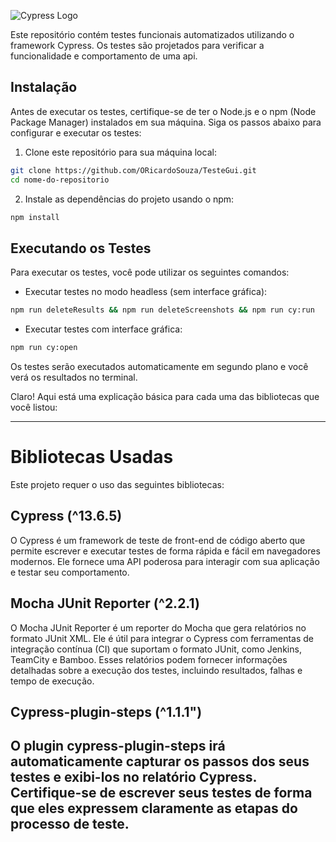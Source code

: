 ![Cypress Logo](https://cloud.githubusercontent.com/assets/1268976/20607953/d7ae489c-b24a-11e6-9cc4-91c6c74c5e88.png)

Este repositório contém testes funcionais automatizados utilizando o framework Cypress. 
Os testes são projetados para verificar a funcionalidade e comportamento de uma api.

## Instalação

Antes de executar os testes, certifique-se de ter o Node.js e o npm (Node Package Manager) instalados em sua máquina.
Siga os passos abaixo para configurar e executar os testes:

1. Clone este repositório para sua máquina local:

```bash
git clone https://github.com/ORicardoSouza/TesteGui.git
cd nome-do-repositorio
```

2. Instale as dependências do projeto usando o npm:

```bash
npm install
```

## Executando os Testes

Para executar os testes, você pode utilizar os seguintes comandos:

- Executar testes no modo headless (sem interface gráfica):

```bash
npm run deleteResults && npm run deleteScreenshots && npm run cy:run
```

- Executar testes com interface gráfica:

```bash
npm run cy:open
```

Os testes serão executados automaticamente em segundo plano e você verá os resultados no terminal.

Claro! Aqui está uma explicação básica para cada uma das bibliotecas que você listou:

---

# Bibliotecas Usadas

Este projeto requer o uso das seguintes bibliotecas:

## Cypress (^13.6.5)

O Cypress é um framework de teste de front-end de código aberto que permite escrever e executar testes de forma rápida e fácil em navegadores modernos. Ele fornece uma API poderosa para interagir com sua aplicação e testar seu comportamento.

## Mocha JUnit Reporter (^2.2.1)

O Mocha JUnit Reporter é um reporter do Mocha que gera relatórios no formato JUnit XML. Ele é útil para integrar o Cypress com ferramentas de integração contínua (CI) que suportam o formato JUnit, como Jenkins, TeamCity e Bamboo. Esses relatórios podem fornecer informações detalhadas sobre a execução dos testes, incluindo resultados, falhas e tempo de execução.

## Cypress-plugin-steps (^1.1.1")
O plugin cypress-plugin-steps irá automaticamente capturar os passos dos seus testes e exibi-los no relatório Cypress. Certifique-se de escrever seus testes de forma que eles expressem claramente as etapas do processo de teste.
--- 